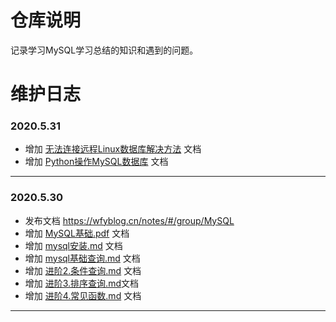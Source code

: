 # 仓库说明

记录学习MySQL学习总结的知识和遇到的问题。

# 维护日志

### 2020.5.31

- 增加 [无法连接远程Linux数据库解决方法](https://github.com/wfy-belief/group-study/blob/master/MySQL/%E6%97%A0%E6%B3%95%E8%BF%9E%E6%8E%A5%E8%BF%9C%E7%A8%8BLinux%E6%95%B0%E6%8D%AE%E5%BA%93%E8%A7%A3%E5%86%B3%E6%96%B9%E6%B3%95.md) 文档
- 增加 [Python操作MySQL数据库](https://github.com/wfy-belief/group-study/blob/master/MySQL/Python%E6%93%8D%E4%BD%9CMySQL%E6%95%B0%E6%8D%AE%E5%BA%93.md) 文档

---

### 2020.5.30

- 发布文档 https://wfyblog.cn/notes/#/group/MySQL
- 增加 [MySQL基础.pdf](https://github.com/wfy-belief/group-study/blob/master/MySQL/MySQL基础.pdf) 文档
- 增加 [mysql安装.md](https://github.com/wfy-belief/group-study/blob/master/MySQL/mysql安装.md) 文档
- 增加 [mysql基础查询.md](https://github.com/wfy-belief/group-study/blob/master/MySQL/mysql基础查询.md) 文档
- 增加 [进阶2.条件查询.md](https://github.com/wfy-belief/group-study/blob/master/MySQL/进阶2.条件查询.md) 文档
- 增加 [进阶3.排序查询.md](https://github.com/wfy-belief/group-study/blob/master/MySQL/进阶3.排序查询.md)文档
- 增加 [进阶4.常见函数.md](https://github.com/wfy-belief/group-study/blob/master/MySQL/进阶4.常见函数.md) 文档

---
